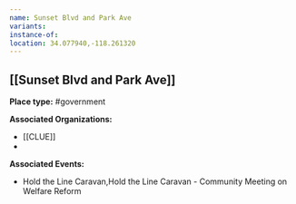```yaml
---
name: Sunset Blvd and Park Ave
variants: 
instance-of: 
location: 34.077940,-118.261320
---
```

## [[Sunset Blvd and Park Ave]]

**Place type:** #government

**Associated Organizations:** 
- [[CLUE]]
- 

**Associated Events:** 
- Hold the Line Caravan,Hold the Line Caravan - Community Meeting on Welfare Reform
